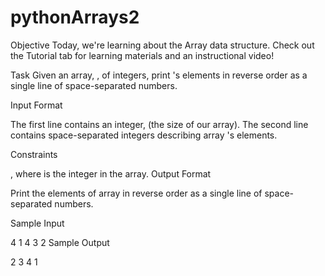 # pythonArrays2
Objective 
Today, we're learning about the Array data structure. Check out the Tutorial tab for learning materials and an instructional video!

Task 
Given an array, , of  integers, print 's elements in reverse order as a single line of space-separated numbers.

Input Format

The first line contains an integer,  (the size of our array). 
The second line contains  space-separated integers describing array 's elements.

Constraints

, where  is the  integer in the array.
Output Format

Print the elements of array  in reverse order as a single line of space-separated numbers.

Sample Input

4
1 4 3 2
Sample Output

2 3 4 1
